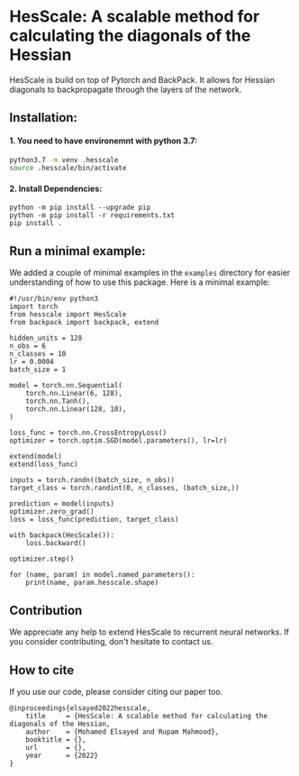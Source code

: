 # HesScale: A scalable method for calculating the diagonals of the Hessian


HesScale is build on top of Pytorch and BackPack. It allows for Hessian diagonals to backpropagate through the layers of the network.

## Installation:
#### 1. You need to have environemnt with python 3.7:
``` sh
python3.7 -m venv .hesscale
source .hesscale/bin/activate
```
#### 2. Install Dependencies:
```
python -m pip install --upgrade pip
python -m pip install -r requirements.txt
pip install .
```

## Run a minimal example:
We added a couple of minimal examples in the `examples` directory for easier understanding of how to use this package. Here is a minimal example:
```
#!/usr/bin/env python3
import torch
from hesscale import HesScale
from backpack import backpack, extend

hidden_units = 128
n_obs = 6
n_classes = 10
lr = 0.0004
batch_size = 1

model = torch.nn.Sequential(
    torch.nn.Linear(6, 128),
    torch.nn.Tanh(),
    torch.nn.Linear(128, 10),
)

loss_func = torch.nn.CrossEntropyLoss()
optimizer = torch.optim.SGD(model.parameters(), lr=lr)

extend(model)
extend(loss_func)

inputs = torch.randn((batch_size, n_obs))
target_class = torch.randint(0, n_classes, (batch_size,))

prediction = model(inputs)
optimizer.zero_grad()
loss = loss_func(prediction, target_class)

with backpack(HesScale()):
    loss.backward()

optimizer.step()

for (name, param) in model.named_parameters():
    print(name, param.hesscale.shape)
```

## Contribution
We appreciate any help to extend HesScale to recurrent neural networks. If you consider contributing, don't hesitate to contact us.


## How to cite
If you use our code, please consider citing our paper too.
```
@inproceedings{elsayed2022hesscale,
    title     = {HesScale: A scalable method for calculating the diagonals of the Hessian,
    author    = {Mohamed Elsayed and Rupam Mahmood},
    booktitle = {},
    url       = {},
    year      = {2022}
}
```
